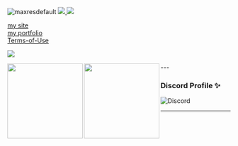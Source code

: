 ![maxresdefault](https://github.com/reef1447/reef1447.github.io/blob/main/8a7ef97955b98ebb93db40bae9892e29.jpeg)
[![](https://img.shields.io/twitter/follow/L207o?label=Twitter&logo=twitter&style=flat)
](http://twitter.com/L207o)
[![](https://img.shields.io/github/followers/reef1447?label=follow&logo=github&style=flat)
](https://github.com/miwashutaro0611)

[my site](https://roreef.com/)<br> 
[my portfolio](https://roreef.com/portfolio/)<br> 
[Terms-of-Use](https://roreef.com/Terms-of-Use)


![](https://github-profile-summary-cards.vercel.app/api/cards/profile-details?username=reef1447&theme=dracula)

<p>
<a href="https://github.com/reef1447">
  <img align="left" height="170px" src="https://github-readme-stats.vercel.app/api?username=reef1447&count_private=true&show_icons=true&theme=dracula" />
</a>
<a href="https://github.com/reef1447">
  <img align="left" height="170px" src="https://github-readme-stats.vercel.app/api/top-langs/?username=reef1447&layout=compact&theme=dracula" />
</a>
</p>
---

### Discord Profile ✨
![Discord](https://discord.c99.nl/widget/theme-3/317680706857861121.png)

---

